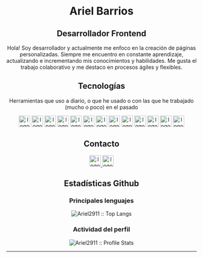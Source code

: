 

<h1 align="center"> Ariel Barrios</h1>
<h2 align="center"> Desarrollador Frontend</h2>
<!--
<h2 align="center">¿Quién soy?</h2>
-->
<p align="center">
  Hola! Soy desarrollador y actualmente me enfoco en la creación de páginas personalizadas. Siempre me encuentro en constante aprendizaje, actualizando e incrementando mis conocimientos y habilidades. Me gusta el trabajo colaborativo y me destaco en procesos ágiles y flexibles.
</p>

<h2 align="center">Tecnologías</h2>

<p align="center">Herramientas que uso a diario, o que he usado o con las que he trabajado (mucho o poco) en el pasado</p>

<div align="center">
  <img src="https://ariel2911.github.io/portafolio/assets/icons/React.svg" alt="logo react" height="30" width="30">
  <img src="https://ariel2911.github.io/portafolio/assets/icons/TypeScript.svg" alt="logo typescript" height="30" width="30">
  <img src="https://ariel2911.github.io/portafolio/assets/icons/Styled-Component.svg" alt="logo styled-component" height="30" width="30">
  <img src="https://ariel2911.github.io/portafolio/assets/icons/JavaScript.svg" alt="logo javascript" height="30" width="30">
  <img src="https://ariel2911.github.io/portafolio/assets/icons/HTML.svg" alt="logo html" height="30" width="30">
  <img src="https://ariel2911.github.io/portafolio/assets/icons/CSS.svg" alt="logo css" height="30" width="30">
  <img src="https://ariel2911.github.io/portafolio/assets/icons/Pug.svg" alt="logo pug" height="30" width="30">
  <img src="https://ariel2911.github.io/portafolio/assets/icons/Sass.svg" alt="logo sass" height="30" width="30">
  <img src="https://ariel2911.github.io/portafolio/assets/icons/NPM.svg" alt="logo npm" height="30" width="30">
  <img src="https://ariel2911.github.io/portafolio/assets/icons/Gulp.svg" alt="logo gulp" height="30" width="30">
  <img src="https://ariel2911.github.io/portafolio/assets/icons/Webpack.svg" alt="logo webpack" height="30" width="30">
  <img src="https://ariel2911.github.io/portafolio/assets/icons/Git.svg" alt="logo git" height="30" width="30">
  <img src="https://ariel2911.github.io/portafolio/assets/icons/Figma.svg" alt="logo figma" height="30" width="30">
  <!--
  <img src="" alt="logo " height="30" width="30">
  <img src="" alt="logo " height="30" width="30">
  <img src="" alt="logo " height="30" width="30">
  <img src="" alt="logo " height="30" width="30">
  <img src="" alt="logo " height="30" width="30">
  -->
</div>

<h2 align="center">Contacto</h2>

<p align="center">
  <a href="mailto:ariel29111978@hotmail.com">
    <img src="https://i.imgur.com/a1VMcOg.png" alt="logo email" height="30" width="30">
  </a>
   <a href="https://www.linkedin.com/in/ariel-alejandro-barrios-0bb358199/" target="_blank">
    <img src="https://i.imgur.com/KFAq9X6.png" alt="logo linkedin" height="30" width="30">
  </a>
</p>

<h2 align="center">Estadísticas Github</h2>

<!--
<h3 align="center">Contador de visitantes :eyes:</h4>

<p align="center"><img src="https://profile-counter.glitch.me/{Ariel2911}/count.svg" alt="Ariel2911 :: Visitor's Count" /></p>
-->
<div>
<h3 align="center">Principales lenguajes</h4>

<p align="center">
  <img src="https://github-readme-stats.vercel.app/api/top-langs/?username=Ariel2911&langs_count=10&theme=tokyonight&layout=compact" alt="Ariel2911 :: Top Langs" />
</p>

<h3 align="center">Actividad del perfil</h4>

<p align="center">
  <img src="https://github-readme-stats.vercel.app/api?username=Ariel2911&show_icons=true&theme=synthwave" alt="Ariel2911 :: Profile Stats" />
</p>

</div>

---

<!--
<p align="center">
 <img width="100px" src="https://res.cloudinary.com/anuraghazra/image/upload/v1594908242/logo_ccswme.svg" align="center" alt="Github Readme Stats" />
 <h2 align="center">Perfil</h2>
</p>

### [Ariel Barrios](https://ariel2911.github.io/portafolio/)
> Desarrollador Frontend


<img src="https://komarev.com/ghpvc/?username=ariel" alt="ariel" />

<div>
 <p>
  Hola! Soy desarrollador y actualmente me enfoco en la creación de páginas personalizadas. Siempre me encuentro en constante aprendizaje, actualizando e   incrementando mis conocimientos y habilidades. Me gusta el trabajo colaborativo y me destaco en procesos ágiles y flexibles.
</p>
</div>

### Languages de programación 🌐

| [<img src="https://raw.githubusercontent.com/github/explore/80688e429a7d4ef2fca1e82350fe8e3517d3494d/topics/laravel/laravel.png" alt="Laravel" width="24">](https://laravel.com/) | [<img src="https://raw.githubusercontent.com/github/explore/80688e429a7d4ef2fca1e82350fe8e3517d3494d/topics/php/php.png" alt="php" width="38">](https://php.net/)  | [<img src="https://raw.githubusercontent.com/github/explore/80688e429a7d4ef2fca1e82350fe8e3517d3494d/topics/vue/vue.png" alt="Vue" width="24">](https://vuejs.org/)  |  [<img src="https://raw.githubusercontent.com/github/explore/80688e429a7d4ef2fca1e82350fe8e3517d3494d/topics/bootstrap/bootstrap.png" alt="Bootstrap" width="24">](https://getbootstrap.com/) |  [<img src="https://raw.githubusercontent.com/github/explore/80688e429a7d4ef2fca1e82350fe8e3517d3494d/topics/javascript/javascript.png" alt="jQuery" width="24">](https://jquery.com/) | [<img src="https://raw.githubusercontent.com/github/explore/80688e429a7d4ef2fca1e82350fe8e3517d3494d/topics/jquery/jquery.png" alt="jQuery" width="24">](https://jquery.com/)
|---|---|---|---|---|---|
 
### Herramientas 🛠️

| [<img src="https://raw.githubusercontent.com/github/explore/80688e429a7d4ef2fca1e82350fe8e3517d3494d/topics/mysql/mysql.png" alt="mysql" width="24">](https://www.mysql.com/) |  [<img src="https://raw.githubusercontent.com/github/explore/80688e429a7d4ef2fca1e82350fe8e3517d3494d/topics/firebase/firebase.png" alt="firebase" width="24">](https://firebase.google.com/) | [<img src="https://raw.githubusercontent.com/github/explore/80688e429a7d4ef2fca1e82350fe8e3517d3494d/topics/git/git.png" alt="Git" width="24">](https://git-scm.com/) |  [<img src="https://logonoid.com/images/phpstorm-logo.png" alt="Phpstorm" width="24">](https://www.jetbrains.com/phpstorm/) | [<img src="https://upload.wikimedia.org/wikipedia/commons/thumb/2/2d/Visual_Studio_Code_1.18_icon.svg/1200px-Visual_Studio_Code_1.18_icon.svg.png" alt="vscode" width="24">](https://code.visualstudio.com/) | [<img src="https://raw.githubusercontent.com/github/explore/80688e429a7d4ef2fca1e82350fe8e3517d3494d/topics/ubuntu/ubuntu.png" alt="Ubuntu" width="24">](https://ubuntu.com/)  |  [<img src="https://raw.githubusercontent.com/github/explore/80688e429a7d4ef2fca1e82350fe8e3517d3494d/topics/redis/redis.png" alt="Redis" width="24">](https://redis.io/) | Varnish Cache | many more...
|---|---|---|---|---|---|---|---|---|

### Estadísticas Github

[![Anand K. Mainali GitHub Stats](https://github-readme-stats.vercel.app/api?username=Ariel2911&show_icons=true&count_private=true)](https://github.com/Ariel2911)

### Github Repos

[![ReadMe Card](https://github-readme-stats.vercel.app/api/pin/?username=Ariel2911&repo=e-commerce_barrios&show_owner=true)](https://github.com/Ariel2911/e-commerce_barrios)
[![ReadMe Card](https://github-readme-stats.vercel.app/api/pin/?username=Ariel2911&repo=Junior01_sunnyside-agency-landing-page-main&show_owner=true)](https://github.com/Ariel2911/Junior01_sunnyside-agency-landing-page-main)

<h3> 🤝🏻 Contacto </h3>

<p align="center">
<a href="" target="_blank"><img alt="Website" src="https://img.shields.io/badge/Website-www.ariel.com.np-blue?style=flat&logo=google-chrome"></a>
<a href="" target="_blank"><img alt="LinkedIn" src="https://img.shields.io/badge/LinkedIn-@ariel-blue?style=flat&logo=linkedin"></a>
<a href="mailto:ariel@gmal.com"><img alt="Email" src="https://img.shields.io/badge/Email-ariel@gmail.com-blue?style=flat&logo=gmail"></a>
</p>
-->


<!--
**Ariel2911/Ariel2911** is a ✨ _special_ ✨ repository because its `README.md` (this file) appears on your GitHub profile.

Here are some ideas to get you started:

- 🔭 I’m currently working on ...
- 🌱 I’m currently learning ...
- 👯 I’m looking to collaborate on ...
- 🤔 I’m looking for help with ...
- 💬 Ask me about ...
- 📫 How to reach me: ...
- 😄 Pronouns: ...
- ⚡ Fun fact: ...
-->

